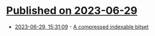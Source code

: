 # [Published on 2023-06-29](index.md)

* [2023-06-29, 15:31:09](https://lobste.rs/s/gfgy8y/compressed_indexable_bitset) - [A compressed indexable bitset](https://quickwit.io/blog/compressed-indexable-bitset)
